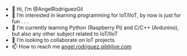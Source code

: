 - 👋 Hi, I’m @AngelRodriguezGil
- 👀 I’m interested in learning programming for IoT/IIoT, by now is just for fun . . .
- 🌱 I’m currently learning Python (Raspberry Pi) and C/C++ (Ardunino), but also any other subject related to IoT/IIoT
- 💞️ I’m looking to collaborate on IoT projects 
- 📫 How to reach me angel.rodriguez.gil@live.com

<!---
AngelRodriguezGil/AngelRodriguezGil is a ✨ special ✨ repository because its `README.md` (this file) appears on your GitHub profile.
You can click the Preview link to take a look at your changes.
--->
